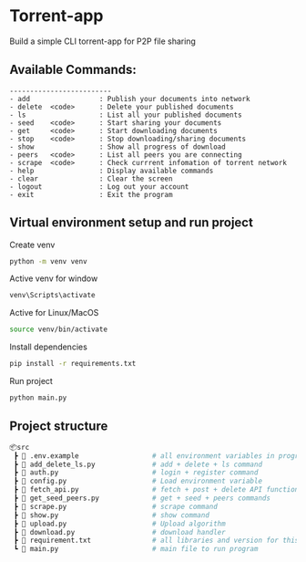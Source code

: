 # Torrent-app

Build a simple CLI torrent-app for P2P file sharing

## Available Commands:
    -------------------------
    - add                 : Publish your documents into network
    - delete  <code>      : Delete your published documents
    - ls                  : List all your published documents 
    - seed    <code>      : Start sharing your documents 
    - get     <code>      : Start downloading documents
    - stop    <code>      : Stop downloading/sharing documents 
    - show                : Show all progress of download
    - peers   <code>      : List all peers you are connecting 
    - scrape  <code>      : Check currrent infomation of torrent network
    - help                : Display available commands
    - clear               : Clear the screen
    - logout              : Log out your account 
    - exit                : Exit the program



## Virtual environment setup and run project
Create venv
```sh
python -m venv venv
```
Active venv for window
```sh
venv\Scripts\activate
```
Active for Linux/MacOS
```sh
source venv/bin/activate
```
Install dependencies
```sh
pip install -r requirements.txt
```
Run project 
```sh
python main.py
```


## Project structure

```py
📦src
 ┣ 📄 .env.example                  # all environment variables in program
 ┣ 📄 add_delete_ls.py              # add + delete + ls command
 ┣ 📄 auth.py                       # login + register command 
 ┣ 📄 config.py                     # Load environment variable 
 ┣ 📄 fetch_api.py                  # fetch + post + delete API function
 ┣ 📄 get_seed_peers.py             # get + seed + peers commands  
 ┣ 📄 scrape.py                     # scrape command
 ┣ 📄 show.py                       # show command 
 ┣ 📄 upload.py                     # Upload algorithm 
 ┣ 📄 download.py                   # download handler
 ┣ 📄 requirement.txt               # all libraries and version for this program  
 ┗ 📜 main.py                       # main file to run program
```
